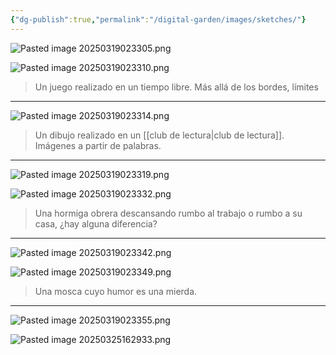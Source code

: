```yaml
---
{"dg-publish":true,"permalink":"/digital-garden/images/sketches/"}
---
```


![Pasted image 20250319023305.png](/img/user/digital_garden/DB/Pasted%20image%2020250319023305.png)

![Pasted image 20250319023310.png](/img/user/digital_garden/DB/Pasted%20image%2020250319023310.png)
> Un juego realizado en un tiempo libre. Más allá de los bordes, límites

---
![Pasted image 20250319023314.png](/img/user/digital_garden/DB/Pasted%20image%2020250319023314.png)
> Un dibujo realizado en un [[club de lectura\|club de lectura]]. Imágenes a partir de palabras.

---
![Pasted image 20250319023319.png](/img/user/digital_garden/DB/Pasted%20image%2020250319023319.png)

![Pasted image 20250319023332.png](/img/user/digital_garden/DB/Pasted%20image%2020250319023332.png)
> Una hormiga obrera descansando rumbo al trabajo o rumbo a su casa, ¿hay alguna diferencia?

---
![Pasted image 20250319023342.png](/img/user/digital_garden/DB/Pasted%20image%2020250319023342.png)

![Pasted image 20250319023349.png](/img/user/digital_garden/DB/Pasted%20image%2020250319023349.png)
> Una mosca cuyo humor es una mierda.

---
![Pasted image 20250319023355.png](/img/user/digital_garden/DB/Pasted%20image%2020250319023355.png)

![Pasted image 20250325162933.png](/img/user/Pasted%20image%2020250325162933.png)